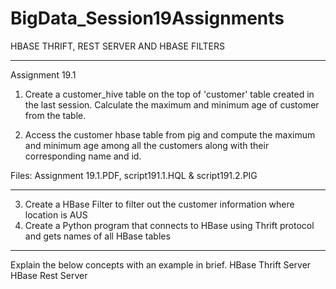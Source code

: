 # BigData_Session19Assignments
HBASE THRIFT, REST SERVER AND HBASE FILTERS


-------------------------------------------------------------------------------------------
Assignment 19.1

1. Create a customer_hive table on the top of 'customer' table created in the last session.
Calculate the maximum and minimum age of customer from the table.

2. Access the customer hbase table from pig and compute the maximum and minimum age
among all the customers along with their corresponding name and id.

Files: Assignment 19.1.PDF, script191.1.HQL & script191.2.PIG

-------------------------------------------------------------------------------------------

3. Create a HBase Filter to filter out the customer information where location is AUS
4. Create a Python program that connects to HBase using Thrift protocol and gets names of all HBase tables

-------------------------------------------------------------------------------------

Explain the below concepts with an example in brief.
HBase Thrift Server
HBase Rest Server

